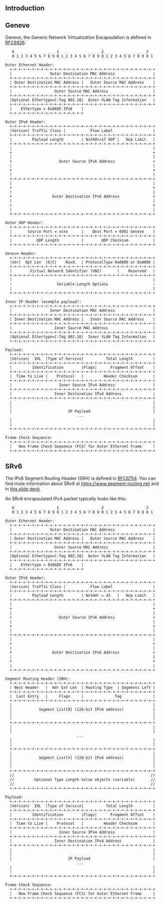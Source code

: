 Introduction
------------


Geneve
------
Geneve, the Generic Network Virtualization Encapsulation is defined in [RFC8926](https://datatracker.ietf.org/doc/html/rfc8926).


       0                   1                   2                   3
       0 1 2 3 4 5 6 7 8 9 0 1 2 3 4 5 6 7 8 9 0 1 2 3 4 5 6 7 8 9 0 1

    Outer Ethernet Header:
      +-+-+-+-+-+-+-+-+-+-+-+-+-+-+-+-+-+-+-+-+-+-+-+-+-+-+-+-+-+-+-+-+
      |                 Outer Destination MAC Address                 |
      +-+-+-+-+-+-+-+-+-+-+-+-+-+-+-+-+-+-+-+-+-+-+-+-+-+-+-+-+-+-+-+-+
      | Outer Destination MAC Address |   Outer Source MAC Address    |
      +-+-+-+-+-+-+-+-+-+-+-+-+-+-+-+-+-+-+-+-+-+-+-+-+-+-+-+-+-+-+-+-+
      |                   Outer Source MAC Address                    |
      +-+-+-+-+-+-+-+-+-+-+-+-+-+-+-+-+-+-+-+-+-+-+-+-+-+-+-+-+-+-+-+-+
      |Optional Ethertype=C-Tag 802.1Q|  Outer VLAN Tag Information   |
      +-+-+-+-+-+-+-+-+-+-+-+-+-+-+-+-+-+-+-+-+-+-+-+-+-+-+-+-+-+-+-+-+
      |    Ethertype = 0x86DD IPv6    |
      +-+-+-+-+-+-+-+-+-+-+-+-+-+-+-+-+

    Outer IPv6 Header:
      +-+-+-+-+-+-+-+-+-+-+-+-+-+-+-+-+-+-+-+-+-+-+-+-+-+-+-+-+-+-+-+-+
      |Version| Traffic Class |           Flow Label                  |
      +-+-+-+-+-+-+-+-+-+-+-+-+-+-+-+-+-+-+-+-+-+-+-+-+-+-+-+-+-+-+-+-+
      |         Payload Length        | NxtHdr=17 UDP |   Hop Limit   |
      +-+-+-+-+-+-+-+-+-+-+-+-+-+-+-+-+-+-+-+-+-+-+-+-+-+-+-+-+-+-+-+-+
      |                                                               |
      +                                                               +
      |                                                               |
      +                     Outer Source IPv6 Address                 +
      |                                                               |
      +                                                               +
      |                                                               |
      +-+-+-+-+-+-+-+-+-+-+-+-+-+-+-+-+-+-+-+-+-+-+-+-+-+-+-+-+-+-+-+-+
      |                                                               |
      +                                                               +
      |                                                               |
      +                  Outer Destination IPv6 Address               +
      |                                                               |
      +                                                               +
      |                                                               |
      +-+-+-+-+-+-+-+-+-+-+-+-+-+-+-+-+-+-+-+-+-+-+-+-+-+-+-+-+-+-+-+-+

    Outer UDP Header:
      +-+-+-+-+-+-+-+-+-+-+-+-+-+-+-+-+-+-+-+-+-+-+-+-+-+-+-+-+-+-+-+-+
      |       Source Port = xxxx      |    Dest Port = 6081 Geneve    |
      +-+-+-+-+-+-+-+-+-+-+-+-+-+-+-+-+-+-+-+-+-+-+-+-+-+-+-+-+-+-+-+-+
      |           UDP Length          |        UDP Checksum           |
      +-+-+-+-+-+-+-+-+-+-+-+-+-+-+-+-+-+-+-+-+-+-+-+-+-+-+-+-+-+-+-+-+

    Geneve Header:
      +-+-+-+-+-+-+-+-+-+-+-+-+-+-+-+-+-+-+-+-+-+-+-+-+-+-+-+-+-+-+-+-+
      |Ver|  Opt Len  |O|C|    Rsvd.  | ProtocolType 0x0800 or 0x0806 |
      +-+-+-+-+-+-+-+-+-+-+-+-+-+-+-+-+-+-+-+-+-+-+-+-+-+-+-+-+-+-+-+-+
      |        Virtual Network Identifier (VNI)       |    Reserved   |
      +-+-+-+-+-+-+-+-+-+-+-+-+-+-+-+-+-+-+-+-+-+-+-+-+-+-+-+-+-+-+-+-+
      |                                                               |
      ~                    Variable-Length Options                    ~
      |                                                               |
      +-+-+-+-+-+-+-+-+-+-+-+-+-+-+-+-+-+-+-+-+-+-+-+-+-+-+-+-+-+-+-+-+

    Inner IP Header (example payload):
      +-+-+-+-+-+-+-+-+-+-+-+-+-+-+-+-+-+-+-+-+-+-+-+-+-+-+-+-+-+-+-+-+
      |                 Inner Destination MAC Address                 |
      +-+-+-+-+-+-+-+-+-+-+-+-+-+-+-+-+-+-+-+-+-+-+-+-+-+-+-+-+-+-+-+-+
      | Inner Destination MAC Address |   Inner Source MAC Address    |
      +-+-+-+-+-+-+-+-+-+-+-+-+-+-+-+-+-+-+-+-+-+-+-+-+-+-+-+-+-+-+-+-+
      |                   Inner Source MAC Address                    |
      +-+-+-+-+-+-+-+-+-+-+-+-+-+-+-+-+-+-+-+-+-+-+-+-+-+-+-+-+-+-+-+-+
      |Optional Ethertype=C-Tag 802.1Q|  Inner VLAN Tag Information   |
      +-+-+-+-+-+-+-+-+-+-+-+-+-+-+-+-+-+-+-+-+-+-+-+-+-+-+-+-+-+-+-+-+

    Payload:
      +-+-+-+-+-+-+-+-+-+-+-+-+-+-+-+-+-+-+-+-+-+-+-+-+-+-+-+-+-+-+-+-+
      |Version|  IHL  |Type of Service|          Total Length         |
      +-+-+-+-+-+-+-+-+-+-+-+-+-+-+-+-+-+-+-+-+-+-+-+-+-+-+-+-+-+-+-+-+
      |         Identification        |Flags|      Fragment Offset    |
      +-+-+-+-+-+-+-+-+-+-+-+-+-+-+-+-+-+-+-+-+-+-+-+-+-+-+-+-+-+-+-+-+
      |  Time to Live |    Protocol   |         Header Checksum       |
      +-+-+-+-+-+-+-+-+-+-+-+-+-+-+-+-+-+-+-+-+-+-+-+-+-+-+-+-+-+-+-+-+
      |                     Inner Source IPv4 Address                 |
      +-+-+-+-+-+-+-+-+-+-+-+-+-+-+-+-+-+-+-+-+-+-+-+-+-+-+-+-+-+-+-+-+
      |                   Inner Destination IPv4 Address              |
      +-+-+-+-+-+-+-+-+-+-+-+-+-+-+-+-+-+-+-+-+-+-+-+-+-+-+-+-+-+-+-+-+
      |                                                               |
      |                                                               |
      |                         IP Payload                            |
                                    ...
      |                                                               |
      |                                                               |
      +-+-+-+-+-+-+-+-+-+-+-+-+-+-+-+-+-+-+-+-+-+-+-+-+-+-+-+-+-+-+-+-+

    Frame Check Sequence:
      +-+-+-+-+-+-+-+-+-+-+-+-+-+-+-+-+-+-+-+-+-+-+-+-+-+-+-+-+-+-+-+-+
      |   New Frame Check Sequence (FCS) for Outer Ethernet Frame     |
      +-+-+-+-+-+-+-+-+-+-+-+-+-+-+-+-+-+-+-+-+-+-+-+-+-+-+-+-+-+-+-+-+

SRv6
----
The IPv6 Segment Routing Header (SRH) is defined in [RFC8754](https://datatracker.ietf.org/doc/html/rfc8754).
You can find more information about SRv6 at https://www.segment-routing.net and in [this slide deck](https://www.segment-routing.net/images/201901-SRv6.pdf).

An SRv6 encapsulated IPv4 packet typically looks like this:

       0                   1                   2                   3
       0 1 2 3 4 5 6 7 8 9 0 1 2 3 4 5 6 7 8 9 0 1 2 3 4 5 6 7 8 9 0 1

    Outer Ethernet Header:
      +-+-+-+-+-+-+-+-+-+-+-+-+-+-+-+-+-+-+-+-+-+-+-+-+-+-+-+-+-+-+-+-+
      |                 Outer Destination MAC Address                 |
      +-+-+-+-+-+-+-+-+-+-+-+-+-+-+-+-+-+-+-+-+-+-+-+-+-+-+-+-+-+-+-+-+
      | Outer Destination MAC Address |   Outer Source MAC Address    |
      +-+-+-+-+-+-+-+-+-+-+-+-+-+-+-+-+-+-+-+-+-+-+-+-+-+-+-+-+-+-+-+-+
      |                   Outer Source MAC Address                    |
      +-+-+-+-+-+-+-+-+-+-+-+-+-+-+-+-+-+-+-+-+-+-+-+-+-+-+-+-+-+-+-+-+
      |Optional Ethertype=C-Tag 802.1Q|  Outer VLAN Tag Information   |
      +-+-+-+-+-+-+-+-+-+-+-+-+-+-+-+-+-+-+-+-+-+-+-+-+-+-+-+-+-+-+-+-+
      |    Ethertype = 0x86DD IPv6    |
      +-+-+-+-+-+-+-+-+-+-+-+-+-+-+-+-+

    Outer IPv6 Header:
      +-+-+-+-+-+-+-+-+-+-+-+-+-+-+-+-+-+-+-+-+-+-+-+-+-+-+-+-+-+-+-+-+
      |Version| Traffic Class |           Flow Label                  |
      +-+-+-+-+-+-+-+-+-+-+-+-+-+-+-+-+-+-+-+-+-+-+-+-+-+-+-+-+-+-+-+-+
      |         Payload Length        | NxtHdr = 43   |   Hop Limit   |
      +-+-+-+-+-+-+-+-+-+-+-+-+-+-+-+-+-+-+-+-+-+-+-+-+-+-+-+-+-+-+-+-+
      |                                                               |
      +                                                               +
      |                                                               |
      +                     Outer Source IPv6 Address                 +
      |                                                               |
      +                                                               +
      |                                                               |
      +-+-+-+-+-+-+-+-+-+-+-+-+-+-+-+-+-+-+-+-+-+-+-+-+-+-+-+-+-+-+-+-+
      |                                                               |
      +                                                               +
      |                                                               |
      +                  Outer Destination IPv6 Address               +
      |                                                               |
      +                                                               +
      |                                                               |
      +-+-+-+-+-+-+-+-+-+-+-+-+-+-+-+-+-+-+-+-+-+-+-+-+-+-+-+-+-+-+-+-+
    
    Segment Routing Header (SRH):
      +-+-+-+-+-+-+-+-+-+-+-+-+-+-+-+-+-+-+-+-+-+-+-+-+-+-+-+-+-+-+-+-+
      | Next Header   |  Hdr Ext Len  | Routing Type  | Segments Left |
      +-+-+-+-+-+-+-+-+-+-+-+-+-+-+-+-+-+-+-+-+-+-+-+-+-+-+-+-+-+-+-+-+
      |  Last Entry   |     Flags     |              Tag              |
      +-+-+-+-+-+-+-+-+-+-+-+-+-+-+-+-+-+-+-+-+-+-+-+-+-+-+-+-+-+-+-+-+
      |                                                               |
      |            Segment List[0] (128-bit IPv6 address)             |
      |                                                               |
      |                                                               |
      +-+-+-+-+-+-+-+-+-+-+-+-+-+-+-+-+-+-+-+-+-+-+-+-+-+-+-+-+-+-+-+-+
      |                                                               |
      |                                                               |
                                    ...
      |                                                               |
      |                                                               |
      +-+-+-+-+-+-+-+-+-+-+-+-+-+-+-+-+-+-+-+-+-+-+-+-+-+-+-+-+-+-+-+-+
      |                                                               |
      |            Segment List[n] (128-bit IPv6 address)             |
      |                                                               |
      |                                                               |
      +-+-+-+-+-+-+-+-+-+-+-+-+-+-+-+-+-+-+-+-+-+-+-+-+-+-+-+-+-+-+-+-+
      //                                                             //
      //         Optional Type Length Value objects (variable)       //
      //                                                             //
      +-+-+-+-+-+-+-+-+-+-+-+-+-+-+-+-+-+-+-+-+-+-+-+-+-+-+-+-+-+-+-+-+

    Payload:
      +-+-+-+-+-+-+-+-+-+-+-+-+-+-+-+-+-+-+-+-+-+-+-+-+-+-+-+-+-+-+-+-+
      |Version|  IHL  |Type of Service|          Total Length         |
      +-+-+-+-+-+-+-+-+-+-+-+-+-+-+-+-+-+-+-+-+-+-+-+-+-+-+-+-+-+-+-+-+
      |         Identification        |Flags|      Fragment Offset    |
      +-+-+-+-+-+-+-+-+-+-+-+-+-+-+-+-+-+-+-+-+-+-+-+-+-+-+-+-+-+-+-+-+
      |  Time to Live |    Protocol   |         Header Checksum       |
      +-+-+-+-+-+-+-+-+-+-+-+-+-+-+-+-+-+-+-+-+-+-+-+-+-+-+-+-+-+-+-+-+
      |                     Inner Source IPv4 Address                 |
      +-+-+-+-+-+-+-+-+-+-+-+-+-+-+-+-+-+-+-+-+-+-+-+-+-+-+-+-+-+-+-+-+
      |                   Inner Destination IPv4 Address              |
      +-+-+-+-+-+-+-+-+-+-+-+-+-+-+-+-+-+-+-+-+-+-+-+-+-+-+-+-+-+-+-+-+
      |                                                               |
      |                                                               |
      |                         IP Payload                            |
                                    ...
      |                                                               |
      |                                                               |
      +-+-+-+-+-+-+-+-+-+-+-+-+-+-+-+-+-+-+-+-+-+-+-+-+-+-+-+-+-+-+-+-+

    Frame Check Sequence:
      +-+-+-+-+-+-+-+-+-+-+-+-+-+-+-+-+-+-+-+-+-+-+-+-+-+-+-+-+-+-+-+-+
      |   New Frame Check Sequence (FCS) for Outer Ethernet Frame     |
      +-+-+-+-+-+-+-+-+-+-+-+-+-+-+-+-+-+-+-+-+-+-+-+-+-+-+-+-+-+-+-+-+